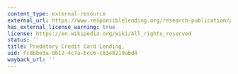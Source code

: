 ```yaml
---
content_type: external-resource
external_url: https://www.responsiblelending.org/research-publication/predatory-credit-card-unsafe-unsound
has_external_license_warning: true
license: https://en.wikipedia.org/wiki/All_rights_reserved
status: ''
title: Predatory Credit Card Lending,
uid: fc8bbe3a-0b12-4c7a-bcc6-c8348219abd4
wayback_url: ''
---
```


